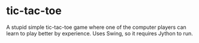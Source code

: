 tic-tac-toe
===========

A stupid simple tic-tac-toe game where one of the computer players can
learn to play better by experience. Uses Swing, so it requires Jython
to run.